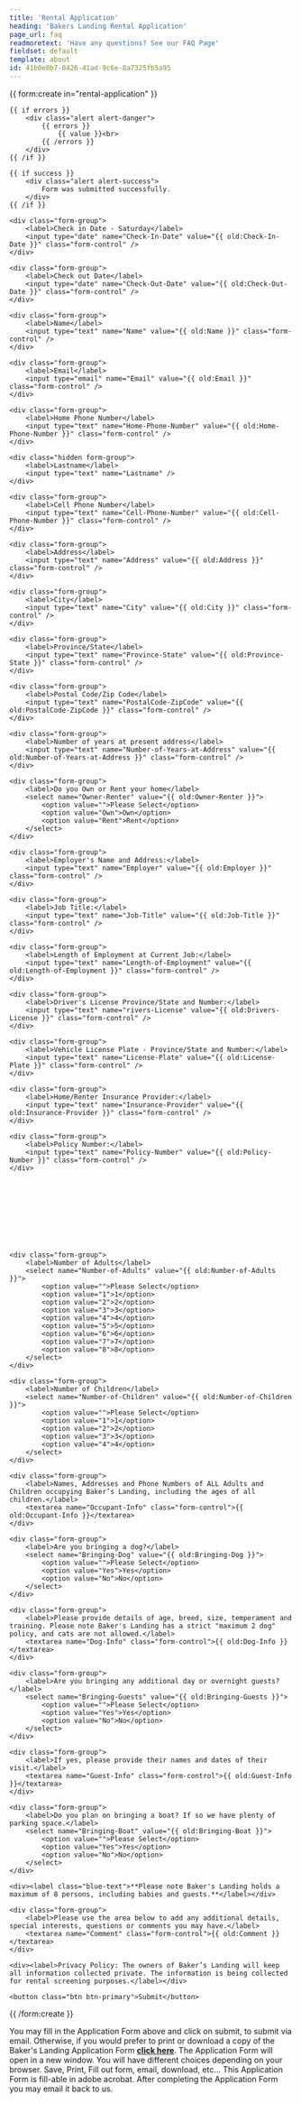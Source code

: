 ```yaml
---
title: 'Rental Application'
heading: 'Bakers Landing Rental Application'
page_url: faq
readmoretext: 'Have any questions? See our FAQ Page'
fieldset: default
template: about
id: 41b0e0b7-0426-41ad-9c6e-8a7325fb5a95
---
```

<article class="content">
{{ form:create in="rental-application" }}

    {{ if errors }}
        <div class="alert alert-danger">
            {{ errors }}
                {{ value }}<br>
            {{ /errors }}
        </div>
    {{ /if }}

    {{ if success }}
        <div class="alert alert-success">
            Form was submitted successfully.
        </div>
    {{ /if }}

    <div class="form-group">
        <label>Check in Date - Saturday</label>
        <input type="date" name="Check-In-Date" value="{{ old:Check-In-Date }}" class="form-control" />
    </div>

    <div class="form-group">
        <label>Check out Date</label>
        <input type="date" name="Check-Out-Date" value="{{ old:Check-Out-Date }}" class="form-control" />
    </div>

    <div class="form-group">
        <label>Name</label>
        <input type="text" name="Name" value="{{ old:Name }}" class="form-control" />
    </div>

    <div class="form-group">
        <label>Email</label>
        <input type="email" name="Email" value="{{ old:Email }}" class="form-control" />
    </div>

    <div class="form-group">
        <label>Home Phone Number</label>
        <input type="text" name="Home-Phone-Number" value="{{ old:Home-Phone-Number }}" class="form-control" />
    </div>

    <div class="hidden form-group">
        <label>Lastname</label>
        <input type="text" name="Lastname" />
    </div>

    <div class="form-group">
        <label>Cell Phone Number</label>
        <input type="text" name="Cell-Phone-Number" value="{{ old:Cell-Phone-Number }}" class="form-control" />
    </div>

    <div class="form-group">
        <label>Address</label>
        <input type="text" name="Address" value="{{ old:Address }}" class="form-control" />
    </div>

    <div class="form-group">
        <label>City</label>
        <input type="text" name="City" value="{{ old:City }}" class="form-control" />
    </div>

    <div class="form-group">
        <label>Province/State</label>
        <input type="text" name="Province-State" value="{{ old:Province-State }}" class="form-control" />
    </div>

    <div class="form-group">
        <label>Postal Code/Zip Code</label>
        <input type="text" name="PostalCode-ZipCode" value="{{ old:PostalCode-ZipCode }}" class="form-control" />
    </div>

    <div class="form-group">
        <label>Number of years at present address</label>
        <input type="text" name="Number-of-Years-at-Address" value="{{ old:Number-of-Years-at-Address }}" class="form-control" />
    </div>

    <div class="form-group">
        <label>Do you Own or Rent your home</label>
        <select name="Owner-Renter" value="{{ old:Owner-Renter }}">
            <option value="">Please Select</option>
            <option value="Own">Own</option>
            <option value="Rent">Rent</option>
        </select>
    </div>

    <div class="form-group">
        <label>Employer's Name and Address:</label>
        <input type="text" name="Employer" value="{{ old:Employer }}" class="form-control" />
    </div>

    <div class="form-group">
        <label>Job Title:</label>
        <input type="text" name="Job-Title" value="{{ old:Job-Title }}" class="form-control" />
    </div>

    <div class="form-group">
        <label>Length of Employment at Current Job:</label>
        <input type="text" name="Length-of-Employment" value="{{ old:Length-of-Employment }}" class="form-control" />
    </div>

    <div class="form-group">
        <label>Driver's License Province/State and Number:</label>
        <input type="text" name="rivers-License" value="{{ old:Drivers-License }}" class="form-control" />
    </div>

    <div class="form-group">
        <label>Vehicle License Plate - Province/State and Number:</label>
        <input type="text" name="License-Plate" value="{{ old:License-Plate }}" class="form-control" />
    </div>

    <div class="form-group">
        <label>Home/Renter Insurance Provider:</label>
        <input type="text" name="Insurance-Provider" value="{{ old:Insurance-Provider }}" class="form-control" />
    </div>

    <div class="form-group">
        <label>Policy Number:</label>
        <input type="text" name="Policy-Number" value="{{ old:Policy-Number }}" class="form-control" />
    </div>










    <div class="form-group">
        <label>Number of Adults</label>
        <select name="Number-of-Adults" value="{{ old:Number-of-Adults }}">
            <option value="">Please Select</option>
            <option value="1">1</option>
            <option value="2">2</option>
            <option value="3">3</option>
            <option value="4">4</option>
            <option value="5">5</option>
            <option value="6">6</option>
            <option value="7">7</option>
            <option value="8">8</option>
        </select>
    </div>

    <div class="form-group">
        <label>Number of Children</label>
        <select name="Number-of-Children" value="{{ old:Number-of-Children }}">
            <option value="">Please Select</option>
            <option value="1">1</option>
            <option value="2">2</option>
            <option value="3">3</option>
            <option value="4">4</option>
        </select>
    </div>

    <div class="form-group">
        <label>Names, Addresses and Phone Numbers of ALL Adults and Children occupying Baker’s Landing, including the ages of all children.</label>
        <textarea name="Occupant-Info" class="form-control">{{ old:Occupant-Info }}</textarea>
    </div>

    <div class="form-group">
        <label>Are you bringing a dog?</label>
        <select name="Bringing-Dog" value="{{ old:Bringing-Dog }}">
            <option value="">Please Select</option>
            <option value="Yes">Yes</option>
            <option value="No">No</option>
        </select>
    </div>

    <div class="form-group">
        <label>Please provide details of age, breed, size, temperament and training. Please note Baker's Landing has a strict "maximum 2 dog" policy, and cats are not allowed.</label>
        <textarea name="Dog-Info" class="form-control">{{ old:Dog-Info }}</textarea>
    </div>

    <div class="form-group">
        <label>Are you bringing any additional day or overnight guests?</label>
        <select name="Bringing-Guests" value="{{ old:Bringing-Guests }}">
            <option value="">Please Select</option>
            <option value="Yes">Yes</option>
            <option value="No">No</option>
        </select>
    </div>

    <div class="form-group">
        <label>If yes, please provide their names and dates of their visit.</label>
        <textarea name="Guest-Info" class="form-control">{{ old:Guest-Info }}</textarea>
    </div>

    <div class="form-group">
        <label>Do you plan on bringing a boat? If so we have plenty of parking space.</label>
        <select name="Bringing-Boat" value="{{ old:Bringing-Boat }}">
            <option value="">Please Select</option>
            <option value="Yes">Yes</option>
            <option value="No">No</option>
        </select>
    </div>

    <div><label class="blue-text">**Please note Baker's Landing holds a maximum of 8 persons, including babies and guests.**</label></div>

    <div class="form-group">
        <label>Please use the area below to add any additional details, special interests, questions or comments you may have.</label>
        <textarea name="Comment" class="form-control">{{ old:Comment }}</textarea>
    </div>

    <div><label>Privacy Policy: The owners of Baker’s Landing will keep all information collected private. The information is being collected for rental screening purposes.</label></div>

    <button class="btn btn-primary">Submit</button>

{{ /form:create }}
</article>
</article>
</section>
<section class="regular">
<article class="content rounded p-3 bright-blue-bg">
 <p class="white-text">You may fill in the Application Form above and click on submit, to submit via email. Otherwise, if you would prefer to print or download a copy of the Baker's Landing Application Form <a href="/Bakers-Landing-Application-Form.pdf"><strong>click here</strong></a>. The Application Form will open in a new window. You will have different choices depending on your browser. Save, Print, Fill out form, email, download, etc… This Application Form is fill-able in adobe acrobat. After completing the Application Form you may email it back to us.</p>
</article>
</section>
